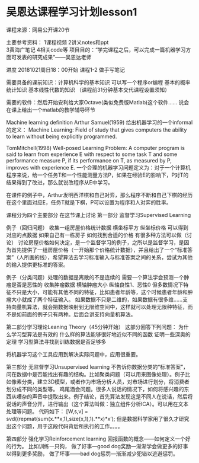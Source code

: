 # 吴恩达课程学习计划lesson1
课程来源：网易公开课20节

主要参考资料：
1课程视频 
2讲义notes和ppt  
3黄海广笔记 
4相关code等
项目目的：“学完课程之后，可以完成一篇机器学习方面可发表的研究成果”——吴恩达老师

进度
20181021周日18：00开始
课程1-2 做手写笔记

需要具备的课前知识：计算机科学的基本知识
                                       可以写一个程序or编程
                                        基本的概率统计知识
                                        基本线性代数的知识
（课程前31分钟基本交代课程设置须知）

需要的软件：然后开始安利给大家Octave(类似免费版Matlab)这个软件……
说会在课上给出一个matlab的教学辅导环节

Machine learning definition
Arthur Samuel(1959) 给出机器学习的一个informal的定义： 
Machine Learning: Field of study that gives computers the ability to learn without being explicitly programmed. 

TomMitchell(1998)
Well-posed Learning Problem: A computer program is said to learn from experience E with respect to some task T and some performance measure P, if its performance on T, as measured by P, improves with experience E. 
 一个合理的机器学习问题定义为：对于一个计算机程序来说，给一个任务T和一个性能测量方法P，如果在经验E的影响下，P对T的结果得到了改进，那么就说改程序从E中学习。

在课件的例子中，Arthur发明西洋棋和自己对弈，那么程序不断和自己下棋的经历在这个里面对应E，任务T就是下棋，P可以设置为程序和人对弈的胜率。

课程分为四个主要部分
在这节课上讨论 
第一部分 监督学习Supervised Learning

例子（回归问题） 收集一组房屋价格统计数据
横坐标平方 纵坐标价格 可以得到对应的点数据
如果自己有一栋房子 如何找到合适的价格
有很多种方法可以做（讨论）
讨论房屋价格如何决定，是一个监督学习的例子，之所以是监督学习，是因为首先提供了一组房屋价格（一开始那个价格统计数据），并且给出了一个“标准答案”（人所画的线），希望算法去学习标准输入与标准答案之间的关系，尝试为其他的输入提供更标准的答案。

例子（分类问题）处理的数据是离散的不是连续的
需要一个算法学会预测一个肿瘤是否是恶性的
收集肿瘤数据
横轴肿瘤大小 纵轴良性1、恶性0
但多数情况下特征不只是大小，可能有其他不同的特征，比如患者年龄等，这个时候患者年龄和肿瘤大小就成了两个特征输入。
如果数据不只是二维的，如果数据有很多维……支持向量机算法，就会把数据映射到无限维空间中，这样就可以处理无限种特征，而不是如前面的例子只有两种。后面会讲支持向量机算法。

第二部分学习理论Leaning Theory（45分钟开始）
这部分回答下列问题：
为什么学习型算法是有效的
什么样的算法能够很好地近似不同的函数
证明一些深奥的定理
学习型算法寻找到训练数据是否足够多

将机器学习这个工具应用到解决实际问题中，应用很重要。

第三部分 无监督学习Unsupervised learning
 不告诉你数据分类的“标准答案”，问在数据中是否能找出有趣的结构。比如聚类问题（可以用来图像处理）。例子比如像素分类，建立3D模型，或者作为市场分析人员，对市场进行划分，将消费者划分成不同的类型等。
鸡尾酒会问题。很多人说话的情况下，如何将感兴趣的东西从嘈杂的声音中提取出来。例子结论，首先算法发现这是不同人在说话，然后将说话的声音分开，进行输出（这个算法叫做：独立组件分析ICA）。可以用在文本处理等问题。
代码如下：
[W,s,v] = svd((repmat(sum(x.**x,1),size(x,1),1).**x)*x’); 
但是数据科学家用了很久才研究出这个问题，用于这段代码背后所执行的工作。。。。

第四部分 强化学习Reinforcement learning
回报函数的概念——如何定义一个好的行为。
比如训练一只狗，
做了好事—good dog奖励—渐渐学会做更多的好事以得到更多奖励，
做了坏事——bad dog惩罚—渐渐减少犯错以逃避惩罚。



 


  







 
